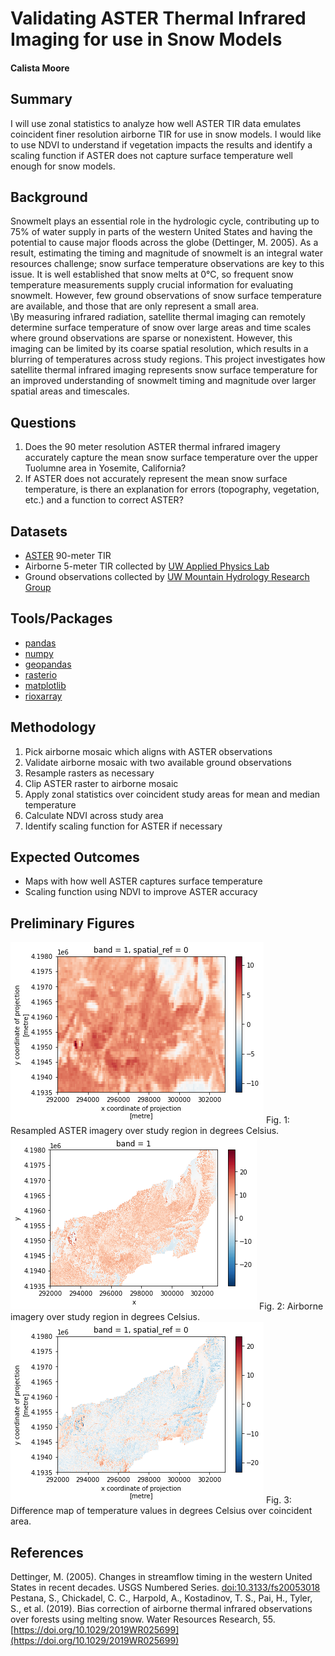# Validating ASTER Thermal Infrared Imaging for use in Snow Models
#### Calista Moore

## Summary
I will use zonal statistics to analyze how well ASTER TIR data emulates coincident finer resolution airborne TIR for use in snow models. I would like to use NDVI to understand if vegetation impacts the results and identify a scaling function if ASTER does not capture surface temperature well enough for snow models.

## Background
Snowmelt plays an essential role in the hydrologic cycle, contributing up to 75% of water supply in parts of the western United States and having the potential to cause major floods across the globe (Dettinger, M. 2005). As a result, estimating the timing and magnitude of snowmelt is an integral water resources challenge; snow surface temperature observations are key to this issue. It is well established that snow melts at 0°C, so frequent snow temperature measurements supply crucial information for evaluating snowmelt. However, few ground observations of snow surface temperature are available, and those that are only represent a small area. \
\By measuring infrared radiation, satellite thermal imaging can remotely determine surface temperature of snow over large areas and time scales where ground observations are sparse or nonexistent. However, this imaging can be limited by its coarse spatial resolution, which results in a blurring of temperatures across study regions. This project investigates how satellite thermal infrared imaging represents snow surface temperature for an improved understanding of snowmelt timing and magnitude over larger spatial areas and timescales. 

## Questions
1. Does the 90 meter resolution ASTER thermal infrared imagery accurately capture the  mean snow surface temperature over the upper Tuolumne area in Yosemite, California? 
2. If ASTER does not accurately represent the mean snow surface temperature, is there an explanation for errors (topography, vegetation, etc.) and a function to correct ASTER?

## Datasets
* [ASTER](https://asterweb.jpl.nasa.gov/) 90-meter TIR
* Airborne 5-meter TIR collected by [UW Applied Physics Lab](https://www.apl.washington.edu/)
* Ground observations collected by [UW Mountain Hydrology Research Group](http://depts.washington.edu/mtnhydr/index.shtml)

## Tools/Packages
* [pandas](https://pandas.pydata.org/)
* [numpy](https://numpy.org/)
* [geopandas](https://geopandas.org/)
* [rasterio](https://rasterio.readthedocs.io/en/latest/)
* [matplotlib](https://matplotlib.org/stable/index.html)
* [rioxarray](https://corteva.github.io/rioxarray/stable/)

## Methodology
1. Pick airborne mosaic which aligns with ASTER observations
2. Validate airborne mosaic with two available ground observations
3. Resample rasters as necessary
4. Clip ASTER raster to airborne mosaic
5. Apply zonal statistics over coincident study areas for mean and median temperature
6. Calculate NDVI across study area
7. Identify scaling function for ASTER if necessary

## Expected Outcomes
* Maps with how well ASTER captures surface temperature
* Scaling function using NDVI to improve ASTER accuracy

## Preliminary Figures
![resampled aster](./images/ASTER_resampled.png)
Fig. 1: Resampled ASTER imagery over study region in degrees Celsius.
\
![airborne](./images/airborne.png)
Fig. 2: Airborne imagery over study region in degrees Celsius.
\
![difference map](./images/diff_map.png)
Fig. 3: Difference map of temperature values in degrees Celsius over coincident area.

## References
Dettinger, M. (2005). Changes in streamflow timing in the western United States in recent decades. USGS Numbered Series. [doi:10.3133/fs20053018](doi:10.3133/fs20053018) \
Pestana, S., Chickadel, C. C., Harpold, A., Kostadinov, T. S., Pai, H., Tyler, S., et al. (2019). Bias correction of airborne thermal infrared observations over forests using melting snow. Water Resources Research, 55. [https://doi.org/10.1029/2019WR025699](https://doi.org/10.1029/2019WR025699)